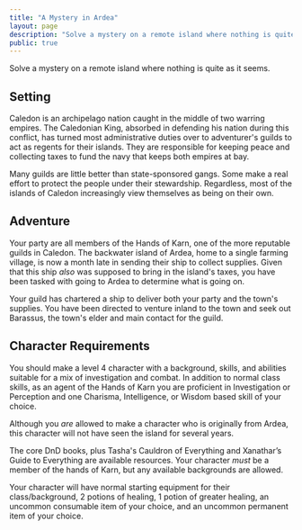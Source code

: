 ```yaml
---
title: "A Mystery in Ardea"
layout: page
description: "Solve a mystery on a remote island where nothing is quite as it seems."
public: true
---
```


Solve a mystery on a remote island where nothing is quite as it seems.

## Setting

Caledon is an archipelago nation caught in the middle of two warring empires. The Caledonian King, absorbed in defending his nation during this conflict, has turned most administrative duties over to adventurer's guilds to act as regents for their islands. They are responsible for keeping peace and collecting taxes to fund the navy that keeps both empires at bay.

Many guilds are little better than state-sponsored gangs. Some make a real effort to protect the people under their stewardship. Regardless, most of the islands of Caledon increasingly view themselves as being on their own.

## Adventure

Your party are all members of the Hands of Karn, one of the more reputable guilds in Caledon. The backwater island of Ardea, home to a single farming village, is now a month late in sending their ship to collect supplies. Given that this ship *also* was supposed to bring in the island's taxes, you have been tasked with going to Ardea to determine what is going on.

Your guild has chartered a ship to deliver both your party and the town's supplies. You have been directed to venture inland to the town and seek out Barassus, the town's elder and main contact for the guild.

## Character Requirements

You should make a level 4 character with a background, skills, and abilities suitable for a mix of investigation and combat. In addition to normal class skills, as an agent of the Hands of Karn you are proficient in Investigation or Perception and one Charisma, Intelligence, or Wisdom based skill of your choice.

Although you *are* allowed to make a character who is originally from Ardea, this character will not have seen the island for several years.

The core DnD books, plus Tasha's Cauldron of Everything and Xanathar’s Guide to Everything are available resources. Your character *must* be a member of the hands of Karn, but any available backgrounds are allowed.

Your character will have normal starting equipment for their class/background, 2 potions of healing, 1 potion of greater healing, an uncommon consumable item of your choice, and an uncommon permanent item of your choice.
